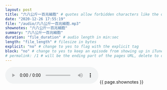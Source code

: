 ```yaml
---
layout: post
title: "六八公斤一百兆細胞" # quotes allow forbidden characters like the colon
date: "2020-12-26 17:55:19"
file: "/audio/六八公斤一百兆細胞.mp3"
shownotes: "六八公斤一百兆細胞"
summary: "六八公斤一百兆細胞"
duration: "file_duration" # audio length in min:sec
length: "file_length" # filesize in bytes
explicit: "no" # change to yes to flag with the explicit tag
block: "no" # change to yes to keep an episode from showing up in iTunes
# permalink: /1 # will be the ending part of the pages URL, delete to default to the title
---
```


<audio controls>
<source src="{{site.url}}{{site.baseurl}}{{ page.file }}" type="audio/x-mp3">
Your browser does not support the audio element.
</audio>
{{ page.shownotes }}

